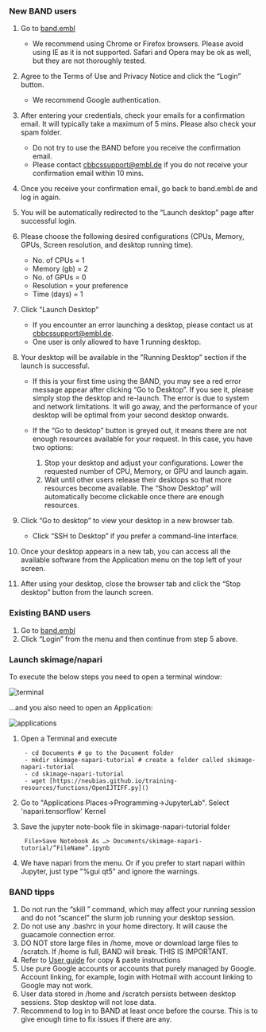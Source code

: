 
### New BAND users

1. Go to [band.embl ](https://band.embl.de/#/eosc-landingpage)
    - We recommend using Chrome or Firefox browsers. Please avoid using IE as it is not supported. Safari and Opera may be ok as well, but they are not thoroughly tested.

2. Agree to the Terms of Use and Privacy Notice and click the “Login” button.
    - We recommend Google authentication.

3. After entering your credentials, check your emails for a confirmation email. It will typically take a maximum of 5 mins. Please also check your spam folder.
    - Do not try to use the BAND before you receive the confirmation email.
    - Please contact <cbbcssupport@embl.de> if you do not receive your confirmation email within 10 mins. 

4. Once you receive your confirmation email, go back to band.embl.de and log in again.

5. You will be automatically redirected to the “Launch desktop” page after successful login.

6. Please choose the following desired configurations (CPUs, Memory, GPUs, Screen resolution, and desktop running time).
    - No. of CPUs = 1
    - Memory (gb) = 2
    - No. of GPUs = 0
    - Resolution = your preference
    - Time (days) = 1

7. Click "Launch Desktop"

    - If you encounter an error launching a desktop, please contact us at <cbbcssupport@embl.de>.
    - One user is only allowed to have 1 running desktop.

8. Your desktop will be available in the ”Running Desktop” section if the launch is successful.
    - If this is your first time using the BAND, you may see a red error message appear after clicking “Go to Desktop”. If you see it, please simply stop the desktop and re-launch. The error is due to system and network limitations. It will go away, and the performance of your desktop will be optimal from your second desktop onwards.

    - If the “Go to desktop” button is greyed out, it means there are not enough resources available for your request. In this case, you have two options:
        1) Stop your desktop and adjust your configurations. Lower the requested number of  CPU, Memory, or GPU and launch again.
        2) Wait until other users release their desktops so that more resources become available. The “Show Desktop” will automatically become clickable once there are enough resources.

9. Click “Go to desktop” to view your desktop in a new browser tab.
    - Click “SSH to Desktop” if you prefer a command-line interface.

10. Once your desktop appears in a new tab, you can access all the available software from the Application menu on the top left of your screen.

11. After using your desktop, close the browser tab and click the “Stop desktop” button from the launch screen. 

### Existing BAND users

1. Go to [band.embl ](https://band.embl.de/#/eosc-landingpage)
2. Click “Login” from the menu and then continue from step 5 above.

### Launch skimage/napari

To execute the below steps you need to open a terminal window:

![terminal](/training-resources/figures/BAND_Terminal.png)

...and you also need to open an Application:

![applications](../figures/BAND_Applications.png)


1. Open a Terminal and execute

        - cd Documents # go to the Document folder
        - mkdir skimage-napari-tutorial # create a folder called skimage-napari-tutorial
        - cd skimage-napari-tutorial
        - wget [https://neubias.github.io/training-resources/functions/OpenIJTIFF.py]()

2. Go to "Applications Places->Programming->JupyterLab". Select 'napari.tensorflow' Kernel

3. Save the jupyter note-book file in skimage-napari-tutorial folder

        File>Save Notebook As …> Documents/skimage-napari-tutorial/”FileName”.ipynb

4. We have napari from the menu. Or if you prefer to start napari within Jupyter, just type  "%gui qt5" and ignore the warnings.

### BAND tipps

1. Do not run the “skill ” command, which may affect your running session and do not “scancel” the slurm job running your desktop session.
2. Do not use any .bashrc in your home directory. It will cause the guacamole connection error.
3. DO NOT store large files in /home, move or download large files to  /scratch. If /home is full, BAND will break. THIS IS IMPORTANT.
4. Refer to [User guide](https://docs.google.com/document/d/1TZBUsNIciGMH_g4aFj2Lu_upISxh5TV9FBMrvNDWmc8/edit) for copy & paste instructions
5. Use pure Google accounts or accounts that purely managed by Google. Account linking, for example, login with Hotmail with account linking to Google may not work.
6. User data stored in /home and /scratch persists between desktop sessions. Stop desktop will not lose data.
7. Recommend to log in to BAND at least once before the course. This is to give enough time to fix issues if there are any.
